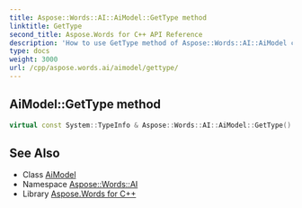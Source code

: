 ```yaml
---
title: Aspose::Words::AI::AiModel::GetType method
linktitle: GetType
second_title: Aspose.Words for C++ API Reference
description: 'How to use GetType method of Aspose::Words::AI::AiModel class in C++.'
type: docs
weight: 3000
url: /cpp/aspose.words.ai/aimodel/gettype/
---
```

## AiModel::GetType method




```cpp
virtual const System::TypeInfo & Aspose::Words::AI::AiModel::GetType() const override
```

## See Also

* Class [AiModel](../)
* Namespace [Aspose::Words::AI](../../)
* Library [Aspose.Words for C++](../../../)
